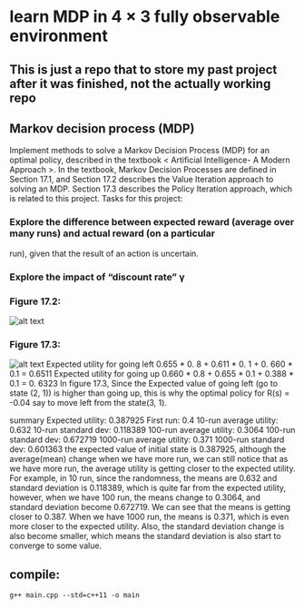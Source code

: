 # learn MDP in 4 × 3 fully observable environment
## This is just a repo that to store my past project after it was finished, not the actually working repo

## Markov decision process (MDP)
Implement methods to solve a Markov Decision Process (MDP) for an optimal policy, described in the textbook 
< Artificial Intelligence- A Modern Approach >. In the textbook, Markov Decision Processes are defined in Section 
17.1, and Section 17.2 describes the Value Iteration approach to solving an MDP. Section 17.3 describes the
Policy Iteration approach, which is related to this project. Tasks for this project: 

### Explore the difference between expected reward (average over many runs) and actual reward (on a particular 
run), given that the result of an action is uncertain.
### Explore the impact of “discount rate” γ

### Figure 17.2:
![alt text](https://github.com/Xieyubing123/EECS492_A4/blob/master/stateExample_17.2.png)

### Figure 17.3:
![alt text](https://github.com/Xieyubing123/EECS492_A4/blob/master/stateExample_17.3.png)
Expected utility for going left 0.655 * 0. 8 + 0.611 * 0. 1 + 0. 660 * 0.1 = 0.6511
Expected utility for going up 0.660 * 0.8 + 0.655 * 0.1 + 0.388 * 0.1 = 0. 6323
In figure 17.3, Since the Expected value of going left (go to state (2, 1)) is higher than going up, this is why the optimal policy for R(s) = -0.04 say to move left from the state(3, 1).

summary
Expected utility: 0.387925
First run: 0.4
10-run average utility: 0.632 
10-run standard dev: 0.118389 
100-run average utility: 0.3064 
100-run standard dev: 0.672719 
1000-run average utility: 0.371 
1000-run standard dev: 0.601363
the expected value of initial state is 0.387925, although the average(mean) change when we have more
run, we can still notice that as we have more run, the average utility is getting closer to the expected utility.
For example, in 10 run, since the randomness, the means are 0.632 and standard deviation is 0.118389, which is
quite far from the expected utility, however, when we have 100 run, the means change to 0.3064, and standard deviation become 0.672719. We can see that the means is getting closer to 0.387. When we have 1000 run, the means is 0.371, which is even more closer to the expected utility. Also, the standard deviation change is also become smaller, which means the standard deviation is also start to converge to some value.

## compile:
```
g++ main.cpp --std=c++11 -o main
```
